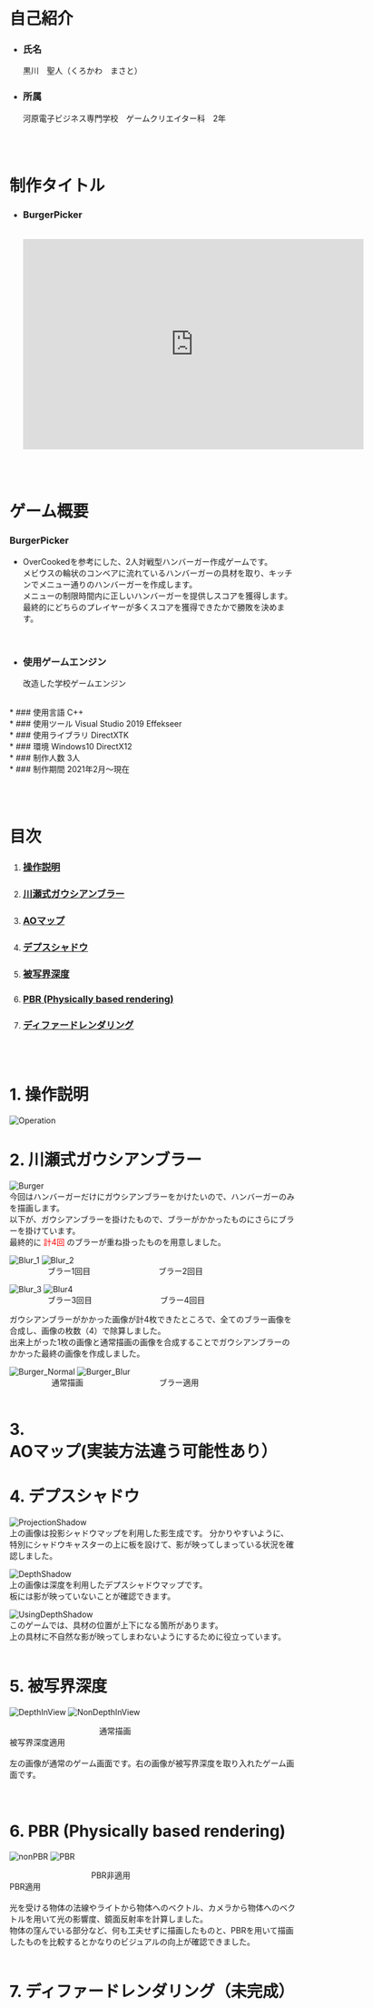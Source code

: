 <Title>私のポートフォリオ</Title>

# 自己紹介
* ### 氏名 
    黒川　聖人（くろかわ　まさと）

* ### 所属
    河原電子ビジネス専門学校　ゲームクリエイター科　2年
    
<br></br> 

# 制作タイトル
* ### **BurgerPicker**  
    <br>
    <iframe width="600" height="370" src="https://www.youtube.com/embed/-KODHGPx7LI" title="YouTube video player" frameborder="0" allow="accelerometer; autoplay; clipboard-write; encrypted-media; gyroscope; picture-in-picture" allowfullscreen></iframe>

<br></br>

# ゲーム概要
### **BurgerPicker**  
* OverCookedを参考にした、2人対戦型ハンバーガー作成ゲームです。  
メビウスの輪状のコンベアに流れているハンバーガーの具材を取り、キッチンでメニュー通りのハンバーガーを作成します。  
メニューの制限時間内に正しいハンバーガーを提供しスコアを獲得します。  
最終的にどちらのプレイヤーが多くスコアを獲得できたかで勝敗を決めます。  
<br>


* ### 使用ゲームエンジン
    改造した学校ゲームエンジン  
<br>
* ### 使用言語  
    C++  
<br>
* ### 使用ツール  
    Visual Studio 2019  
    Effekseer  
<br>
* ### 使用ライブラリ  
    DirectXTK  
<br>
* ### 環境
    Windows10  
    DirectX12  
<br>
* ### 制作人数
    3人  
<br>
* ### 制作期間
    2021年2月～現在

<br></br>

# 目次
1. ### [**操作説明**](#Operation)
2. ### [**川瀬式ガウシアンブラー**](#GaussianBlur)
3. ### [**AOマップ**](#AOMap)
4. ### [**デプスシャドウ**](#DepthShadow)
5. ### [**被写界深度**](#DepthInView)  
6. ### [**PBR (Physically based rendering)**](#PBR)  
7. ### [**ディファードレンダリング**](#Deffered)

<br></br> 



<a id = 'Operation'></a>

# 1. 操作説明

![Operation](https://user-images.githubusercontent.com/54493763/126964230-02dca9ea-6da9-42c4-af7f-9b0ed3c606f1.png)


<a id = 'GaussianBlur'></a>

# 2. **川瀬式ガウシアンブラー**
![Burger](https://user-images.githubusercontent.com/54493763/126972389-5f797183-dbae-426e-bd7a-73c8f2b3a5be.png)  
今回はハンバーガーだけにガウシアンブラーをかけたいので、ハンバーガーのみを描画します。  
以下が、ガウシアンブラーを掛けたもので、ブラーがかかったものにさらにブラーを掛けています。  
最終的に
<span style="color: #ff0000; ">計4回</span>
のブラーが重ね掛ったものを用意しました。
<br>

![Blur_1](https://user-images.githubusercontent.com/54493763/126969972-63c8ca47-fb00-4d52-9b3a-c32ce21f765d.png)
![Blur_2](https://user-images.githubusercontent.com/54493763/126969975-5ad46a86-063e-429c-b7c2-906386308fc8.png)  
&emsp;&emsp;&emsp;&emsp;&ensp;
ブラー1回目
&emsp;&emsp;&emsp;&emsp;&emsp;&emsp;&emsp;&emsp;
ブラー2回目
<br>

![Blur_3](https://user-images.githubusercontent.com/54493763/126969976-7c659bc7-0609-48c0-a09f-381007c2471c.png)
![Blur4](https://user-images.githubusercontent.com/54493763/126969978-e153d724-069c-4c07-8ba5-03d15eb3ba8f.png)  
&emsp;&emsp;&emsp;&emsp;&ensp;
ブラー3回目
&emsp;&emsp;&emsp;&emsp;&emsp;&emsp;&emsp;&emsp;
ブラー4回目
<br>

ガウシアンブラーがかかった画像が計4枚できたところで、全てのブラー画像を合成し、画像の枚数（4）で除算しました。  
出来上がった1枚の画像と通常描画の画像を合成することでガウシアンブラーのかかった最終の画像を作成しました。

![Burger_Normal](https://user-images.githubusercontent.com/54493763/126969981-55873f4c-9744-4a5c-a9e0-f20c475e9d1b.png)
![Burger_Blur](https://user-images.githubusercontent.com/54493763/126969979-01bc583f-77fd-4dee-a638-e8251fa6345b.png)  
&emsp;&emsp;&emsp;&emsp;&emsp;
通常描画
&emsp;&emsp;&emsp;&emsp;&emsp;&emsp;&emsp;&emsp;&emsp;
ブラー適用
<br></br>



<a id = 'AOMap'></a>

# 3. **AOマップ(実装方法違う可能性あり）**

<a id = 'DepthShadow'></a>

# 4. **デプスシャドウ**
![ProjectionShadow](https://user-images.githubusercontent.com/54493763/126988196-c52b6880-4acc-4776-8456-cef47c37b7e2.png)  
上の画像は投影シャドウマップを利用した影生成です。
分かりやすいように、特別にシャドウキャスターの上に板を設けて、影が映ってしまっている状況を確認しました。
<br>

![DepthShadow](https://user-images.githubusercontent.com/54493763/126988188-f0847d60-f3f9-4fdb-9c2c-5ed41dbdfda5.png)  
上の画像は深度を利用したデプスシャドウマップです。  
板には影が映っていないことが確認できます。  　
<br>


![UsingDepthShadow](https://user-images.githubusercontent.com/54493763/126989459-a776aab6-097b-45f3-8ef4-b622e16d403a.png)  
このゲームでは、具材の位置が上下になる箇所があります。  
上の具材に不自然な影が映ってしまわないようにするために役立っています。
<br></br>


<a id = 'DepthinView'></a>

# 5. **被写界深度**

![DepthInView ](https://user-images.githubusercontent.com/54493763/126992452-1b251d8b-b5f0-490b-9a4c-20c330351787.png)
![NonDepthInView ](https://user-images.githubusercontent.com/54493763/126992454-5208edbc-6062-455d-bdd6-cda18cc4f12d.png)  

&emsp;&emsp;&emsp;&emsp;&emsp;&emsp;&emsp;&emsp;&emsp;&emsp;&emsp;
通常描画
&emsp;&emsp;&emsp;&emsp;&emsp;&emsp;&emsp;&emsp;&emsp;&emsp;&emsp;&emsp;&emsp;&emsp;&emsp;&emsp;&emsp;&emsp;&emsp;&emsp;
被写界深度適用
<br></br>
左の画像が通常のゲーム画面です。右の画像が被写界深度を取り入れたゲーム画面です。  
<br></br>


<a id = 'PBR'></a>

# 6. **PBR (Physically based rendering)**
![nonPBR](https://user-images.githubusercontent.com/54493763/127108852-03125eda-be3e-4188-9573-6e199fa3729a.png)
![PBR](https://user-images.githubusercontent.com/54493763/127108847-204b00cb-e6b7-4284-8151-9e253cc681a6.png)
  
&emsp;&emsp;&emsp;&emsp;&emsp;&emsp;&emsp;&emsp;&emsp;&emsp;
PBR非適用
&emsp;&emsp;&emsp;&emsp;&emsp;&emsp;&emsp;&emsp;&emsp;&emsp;&emsp;&emsp;&emsp;&emsp;&emsp;&emsp;&emsp;&emsp;&emsp;
PBR適用
<br></br>
光を受ける物体の法線やライトから物体へのベクトル、カメラから物体へのベクトルを用いて光の影響度、鏡面反射率を計算しました。  
物体の窪んでいる部分など、何も工夫せずに描画したものと、PBRを用いて描画したものを比較するとかなりのビジュアルの向上が確認できました。
<br></br>
<a id = 'Deffered'></a>

# 7. **ディファードレンダリング（未完成）**


<!-- 
<details><summary>aaaa</summary>\
aaaaaa\
</details>\
これは<span style="color: #ff0000; ">赤文字</span>です\
-->